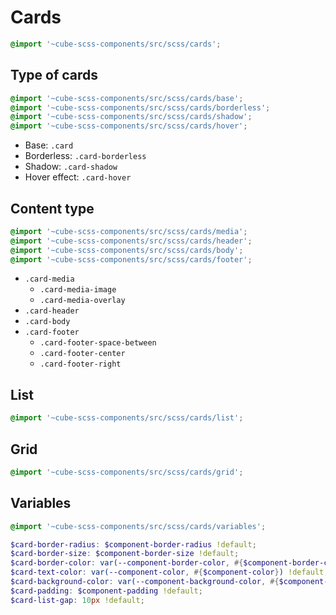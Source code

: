 # Cards

```scss
@import '~cube-scss-components/src/scss/cards';
```

## Type of cards

```scss
@import '~cube-scss-components/src/scss/cards/base';
@import '~cube-scss-components/src/scss/cards/borderless';
@import '~cube-scss-components/src/scss/cards/shadow';
@import '~cube-scss-components/src/scss/cards/hover';
```

- Base: `.card`
- Borderless: `.card-borderless`
- Shadow: `.card-shadow`
- Hover effect: `.card-hover`

## Content type

```scss
@import '~cube-scss-components/src/scss/cards/media';
@import '~cube-scss-components/src/scss/cards/header';
@import '~cube-scss-components/src/scss/cards/body';
@import '~cube-scss-components/src/scss/cards/footer';
```

- `.card-media`
  - `.card-media-image`
  - `.card-media-overlay`
- `.card-header`
- `.card-body`
- `.card-footer`
  - `.card-footer-space-between`
  - `.card-footer-center`
  - `.card-footer-right`

## List

```scss
@import '~cube-scss-components/src/scss/cards/list';
```

## Grid

```scss
@import '~cube-scss-components/src/scss/cards/grid';
```

## Variables

```scss
@import '~cube-scss-components/src/scss/cards/variables';
```

```scss
$card-border-radius: $component-border-radius !default;
$card-border-size: $component-border-size !default;
$card-border-color: var(--component-border-color, #{$component-border-color}) !default;
$card-text-color: var(--component-color, #{$component-color}) !default;
$card-background-color: var(--component-background-color, #{$component-background-color}) !default;
$card-padding: $component-padding !default;
$card-list-gap: 10px !default;
```
